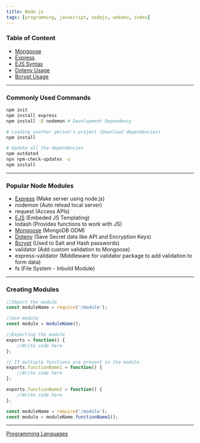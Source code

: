 ```yaml
---
title: Node.js
tags: [programming, javascript, nodejs, webdev, index]
---
```


### Table of Content

* [Mongoose](Mongoose.md)
* [Express](Express.md)
* [EJS Syntax](EJS%20Syntax.md)
* [Dotenv Usage](Dotenv%20Usage.md)
* [Bcrypt Usage](Bcrypt%20Usage.md)

---

### Commonly Used Commands

````bash
npm init
npm install express
npm install -D nodemon # Development Dependency

# Loading another person's project (Download dependencies)
npm install 

# Update all the dependencies
npm outdated
npx npm-check-updates -u
npm install
````

---

### Popular Node Modules

* [Express](Express.md) (Make server using node.js)
* nodemon (Auto reload local server)
* request (Access APIs)
* [EJS](EJS%20Syntax.md) (Embeded JS Templating)
* lodash (Provides functions to work with JS)
* [Mongoose](Mongoose.md) (MongoDB ODM)
* [Dotenv](Dotenv%20Usage.md) (Save Secret data like API and Encryption Keys)
* [Bcrypt](Bcrypt%20Usage.md) (Used to Salt and Hash passwords)
* validator (Add custom validation to Mongoose)
* express-validator (Middleware for validator package to add validation to form data)
* fs (File System - Inbuild Module)

---

### Creating Modules

````js
//Import the module
const moduleName = require('/module');

//Use module
const module = moduleName();

//Exporting the module
exports = function() {
	//Write code here
};

// If multiple functions are present in the module
exports.functionName1 = function() {
	//Write code here
};

exports.functionName2 = function() {
	//Write code here
};

const moduleName = require('/module');
const module = moduleName.functionName1();
````

---

[Programming Languages](../Programming%20Languages.md)